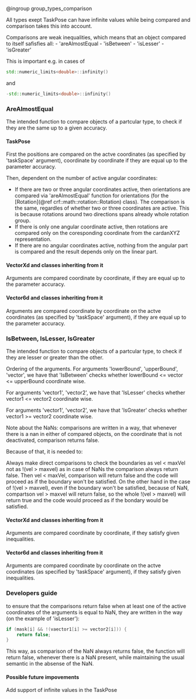 @ingroup group_types_comparison

All types exept TaskPose can have infinite values while being compared
and comparison takes this into account.

Comparisons are weak inequalities, which means that an object compared to itself
safisfies all:
    - 'areAlmostEqual
    - 'isBetween'
    - 'isLesser'
    - 'isGreater'

This is important e.g. in cases of
```cpp
std::numeric_limits<double>::infinity()
```
and
```cpp
-std::numeric_limits<double>::infinity()
```

### AreAlmostEqual

The intended function to compare objects of a partcular type, to check if they are the same
up to a given accuracy.

#### TaskPose

First the positions are compared on the actve coordinates (as specified by 'taskSpace' argument),
coordinate by coordinate if they are equal up to the parameter accuracy.

Then, dependent on the number of active angular coordinates:
 - If there are two or three angular coordinates active, then orientations are compared via 'areAlmostEqual' function for orientations (for the [Rotation](@ref crf::math::rotation::Rotation) class). The comparison is the same, regardles of whether two or three coordinates are active. This is because rotations around two directions spans already whole rotation group.
 - If there is only one angular coordinate active, then rotations are compared only on the coresponding coordinate from the cardanXYZ representation.
 - If there are no angular coordinates active, nothing from the angular part is compared and the result depends only on the linear part.

#### VectorXd and classes inheriting from it

Arguments are compared coordinate by coordinate, if they are equal up to the parameter accuracy.

#### Vector6d and classes inheriting from it

Arguments are compared coordinate by coordinate on the actve coordinates
(as specified by 'taskSpace' argument), if they are equal up to the parameter accuracy.

### IsBetween, IsLesser, IsGreater

The intended function to compare objects of a partcular type, to check if they are lesser
or greater than the other.

Ordering of the arguments.
For arguments 'lowerBound', 'upperBound', 'vector', we have that 'IsBetween' checks
whether lowerBound <= vector <= upperBound coordinate wise.

For arguments 'vector1', 'vector2', we have that 'IsLesser' checks
whether vector1 <= vector2 coordinate wise.

For arguments 'vector1', 'vector2', we have that 'IsGreater' checks
whether vector1 >= vector2 coordinate wise.

Note about the NaNs:
comparisons are written in a way, that whenever there is a nan in either of compared objects,
on the coordinate that is not deactivated, comparison returns false.

Because of that, it is needed to:

Always make direct comparisons to check the boundaries as vel < maxVel
not as !(vel > maxvel) as in case of NaNs the comparison always return false.
Then vel < maxVel, comparison will return false and the code will proceed as if the boundary
won't be satisfied.
On the other hand in the case of !(vel > maxvel), even if the boundary won't be satisfied, because
of NaN, compartson vel > maxvel will return false, so the whole !(vel > maxvel) will return true
and the code would proceed as if the bondary would be satisfied.

#### VectorXd and classes inheriting from it

Arguments are compared coordinate by coordinate, if they satisfy given inequalities.

#### Vector6d and classes inheriting from it

Arguments are compared coordinate by coordinate on the actve coordinates
(as specified by 'taskSpace' argument), if they satisfy given inequalities.

### Developers guide

to ensure that the comparisons return false when at least one of the active coordinates of
the arguments is equal to NaN, they are written in the way (on the example of 'isLesser'):
```cpp
if (mask[i] && !(vaector1[i] >= vector2[i])) {
    return false;
}
```
This way, as comparison of the NaN always returns false, the function will return false, whenever
there is a NaN present, while maintaining the usual semantic in the absense of the NaN.

#### Possible future impovements

Add support of infinite values in the TaskPose

